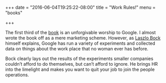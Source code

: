 +++
date = "2016-06-04T19:25:22-08:00"
title = "Work Rules!"
menu = "books"

+++

The first third of the [book](https://www.workrules.net/) is an unforgivable worship to Google. I almost wrote the book off as a mere marketing scheme. However, as [Laszlo Bock](https://www.linkedin.com/in/laszlobock) himself explains, Google has run a variety of experiments and collected data on things about the work place that no woman ever has before.

Bock clearly lays out the results of the experiments smaller companies couldn’t afford to do themselves, but can’t afford to ignore. He brings HR into the limelight and makes you want to quit your job to join the people operations.
